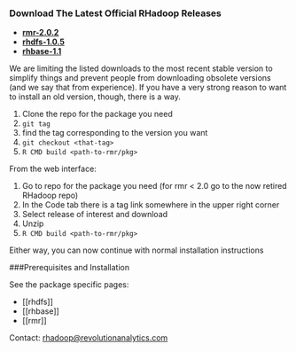 ### Download The Latest Official RHadoop Releases

* [__rmr-2.0.2__](https://github.com/RevolutionAnalytics/rmr2/blob/master/build/rmr2_2.0.2.tar.gz?raw=true)
* [__rhdfs-1.0.5__](https://github.com/RevolutionAnalytics/rhdfs/blob/master/build/rhdfs_1.0.5.tar.gz?raw=true)
* [__rhbase-1.1__](https://github.com/RevolutionAnalytics/rhbase/blob/master/build/rhbase_1.1.tar.gz?raw=true)

We are limiting the listed downloads to the most recent stable version to simplify things and prevent people from downloading obsolete versions (and we say that from experience). If you have a very strong reason to want to install an old version, though, there is a way.

1. Clone the repo for the package you need
2. `git tag`
3. find the tag corresponding to the version you want
4. `git checkout <that-tag>`
5. `R CMD build <path-to-rmr/pkg>`

From the web interface:

1. Go to repo for the package you need (for rmr < 2.0 go to the now retired RHadoop repo)
2. In the Code tab there is a tag link somewhere in the upper right corner
3. Select release of interest and download
4. Unzip
5. `R CMD build <path-to-rmr/pkg>`

Either way, you can now continue with normal installation instructions

###Prerequisites and Installation

See the package specific pages:

* [[rhdfs]]
* [[rhbase]]
* [[rmr]]

Contact: rhadoop@revolutionanalytics.com
